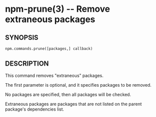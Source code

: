 npm-prune(3) -- Remove extraneous packages
==========================================




























































































































































































































<extoc></extoc>

## SYNOPSIS

    npm.commands.prune([packages,] callback)

## DESCRIPTION

This command removes "extraneous" packages.

The first parameter is optional, and it specifies packages to be removed.

No packages are specified, then all packages will be checked.

Extraneous packages are packages that are not listed on the parent
package's dependencies list.
